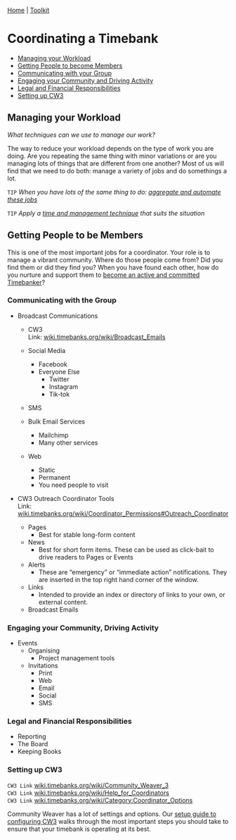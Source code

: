 [Home](index.html) | [Toolkit](Toolkit.html)

# Coordinating a Timebank  
  
- [Managing your Workload](#Managing)
- [Getting People to become Members](#Members)
- [Communicating with your Group](#Communicating)
- [Engaging your Community and Driving Activity](#Engaging)
- [Legal and Financial Responsibilities](#Legal)
- [Setting up CW3](#Settings)

## Managing your Workload <a name="Managing"></a>

_What techniques can we use to manage our work?_

The way to reduce your workload depends on the type of work you are doing. Are you repeating the same thing with minor variations or are you managing lots of things that are different from one another? Most of us will find that we need to do both: manage a variety of jobs and 
do somethings a lot.  

``TIP`` _When you have lots of the same thing to do: [aggregate and automate these jobs](Automate.html)_  

``TIP`` _Apply a [time and management technique](TimeManagement.html) that suits the situation_  
              
  
## Getting People to be Members  <a name="Members"></a>

This is one of the most important jobs for a coordinator. Your role is to manage a vibrant community. Where do those people come from? Did you find them or did they find you? When you have found each other, how do you nurture and support them to [become an active and committed Timebanker](Members.html)?  

  
### Communicating with the Group  <a name="Communicating"></a>
  
* Broadcast Communications  
    * CW3  
        Link: [wiki.timebanks.org/wiki/Broadcast_Emails][2]  
  
    * Social Media  
        * Facebook  
        * Everyone Else  
            * Twitter  
            * Instagram  
            * Tik-tok  
    * SMS  
    * Bulk Email Services  
        * Mailchimp  
        * Many other services  
    * Web  
        * Static  
        * Permanent  
        * You need people to visit  
* CW3 Outreach Coordinator Tools  
    Link: [wiki.timebanks.org/wiki/Coordinator_Permissions#Outreach_Coordinator][3]  
  
    * Pages  
        * Best for stable long-form content  
    * News  
        * Best for short form items. These can be used as click-bait to drive readers to Pages or Events  
    * Alerts  
        * These are “emergency” or “immediate action” notifications. They are inserted in the top right hand corner of the window.  
    * Links  
        * Intended to provide an index or directory of links to your own, or external content.  
    * Broadcast Emails  
  
### Engaging your Community, Driving Activity  <a name="Engaging"></a>
  
* Events  
    * Organising  
        * Project management tools  
    * Invitations  
        * Print  
        * Web  
        * Email  
        * Social  
        * SMS  
  
### Legal and Financial Responsibilities  <a name="Legal"></a>
  
* Reporting  
* The Board  
* Keeping Books  
  
### Setting up CW3  <a name="Settings"></a>

``CW3 Link`` [wiki.timebanks.org/wiki/Community_Weaver_3][4]  
``CW3 Link`` [wiki.timebanks.org/wiki/Help_for_Coordinators][5]  
``CW3 Link`` [wiki.timebanks.org/wiki/Category:Coordinator_Options][6]  

Community Weaver has a lot of settings and options. Our [setup guide to configuring CW3](CommunityWeaver.html) walks through the most important steps you should take to ensure that your timebank is operating at its best. 


[1]: https://www.vox.com/2018/11/2/18053428/recode-decode-full-podcast-transcript-elon-musk-tesla-spacex-boring-company-kara-swisher  
[2]: http://wiki.timebanks.org/wiki/Broadcast_Emails  
[3]: http://wiki.timebanks.org/wiki/Coordinator_Permissions#Outreach_Coordinator  
[4]: http://wiki.timebanks.org/wiki/Community_Weaver_3  
[5]: http://wiki.timebanks.org/wiki/Help_for_Coordinators  
[6]: http://wiki.timebanks.org/wiki/Category:Coordinator_Options  
